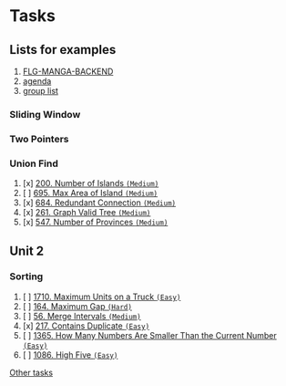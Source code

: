 # Tasks

## Lists for examples

1. [FLG-MANGA-BACKEND](https://github.com/FLG-MANGA-BACKEND/prep-materials/blob/main/dsa_syllabus.md)
2. [agenda](https://docs.google.com/document/d/1lqr1GxCn9_I1lx71g8c7WzDG5hyLkY1xsbTbMl5_BZc/edit#)
3. [group list](https://docs.google.com/spreadsheets/d/1waaB96R4zkNoPMex0CJkiOdcUmxxDI11/edit#gid=369453934)

### Sliding Window

### Two Pointers

### Union Find

1. [x] [200. Number of Islands `(Medium)`](https://leetcode.com/problems/number-of-islands/)
2. [ ] [695. Max Area of Island `(Medium)`](https://leetcode.com/problems/max-area-of-island/)
3. [x] [684. Redundant Connection `(Medium)`](https://leetcode.com/problems/redundant-connection)
4. [x] [261. Graph Valid Tree `(Medium)`](https://leetcode.com/problems/graph-valid-tree/)
5. [x] [547. Number of Provinces `(Medium)`](https://leetcode.com/problems/number-of-provinces/)

## Unit 2

### Sorting

1. [ ] [1710. Maximum Units on a Truck `(Easy)`](https://leetcode.com/problems/maximum-units-on-a-truck/)
2. [ ] [164. Maximum Gap `(Hard)`](https://leetcode.com/problems/maximum-gap/)
3. [ ] [56. Merge Intervals `(Medium)`](https://leetcode.com/problems/merge-intervals/)
4. [x] [217. Contains Duplicate `(Easy)`](https://leetcode.com/problems/contains-duplicate/)
5. [ ] [1365. How Many Numbers Are Smaller Than the Current Number `(Easy)`](https://leetcode.com/problems/how-many-numbers-are-smaller-than-the-current-number/)
6. [ ] [1086. High Five `(Easy)`](https://leetcode.com/problems/high-five/)

[Other tasks](https://github.com/FLG-MANGA-BACKEND/prep-materials/blob/main/dsa_syllabus.md#leetcode-1)